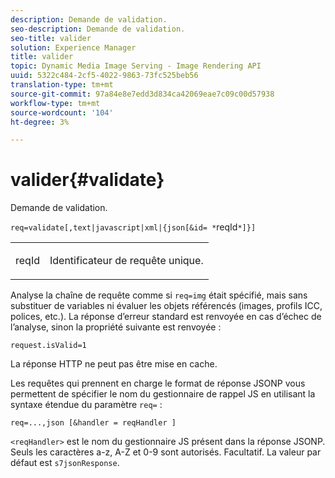 ```yaml
---
description: Demande de validation.
seo-description: Demande de validation.
seo-title: valider
solution: Experience Manager
title: valider
topic: Dynamic Media Image Serving - Image Rendering API
uuid: 5322c484-2cf5-4022-9863-73fc525beb56
translation-type: tm+mt
source-git-commit: 97a84e8e7edd3d834ca42069eae7c09c00d57938
workflow-type: tm+mt
source-wordcount: '104'
ht-degree: 3%

---
```



# valider{#validate}

Demande de validation.

`req=validate[,text|javascript|xml|{json[&id= *`reqId`*]}]`

<table id="simpletable_F214CDA7580A46C0B5CF14CF13AA9B0A"> 
 <tr class="strow"> 
  <td class="stentry"> <p><span class="codeph"><span class="varname"> reqId</span> </span> </p> </td> 
  <td class="stentry"> <p>Identificateur de requête unique. </p></td> 
 </tr> 
</table>

Analyse la chaîne de requête comme si `req=img` était spécifié, mais sans substituer de variables ni évaluer les objets référencés (images, profils ICC, polices, etc.). La réponse d’erreur standard est renvoyée en cas d’échec de l’analyse, sinon la propriété suivante est renvoyée :

`request.isValid=1`

La réponse HTTP ne peut pas être mise en cache.

Les requêtes qui prennent en charge le format de réponse JSONP vous permettent de spécifier le nom du gestionnaire de rappel JS en utilisant la syntaxe étendue du paramètre `req=` :

`req=...,json [&handler = reqHandler ]`

`<reqHandler>` est le nom du gestionnaire JS présent dans la réponse JSONP. Seuls les caractères a-z, A-Z et 0-9 sont autorisés. Facultatif. La valeur par défaut est `s7jsonResponse`.

